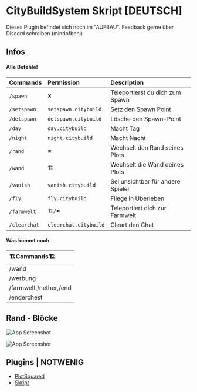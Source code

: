 
# CityBuildSystem Skript [DEUTSCH] 


Dieses Plugin befindet sich noch im "AUFBAU". 
Feedback gerne über Discord schreiben (mindofbeni) 

## Infos 

#### Alle Befehle!

| Commands | Permission     | Description                |
| :-------- | :------- | :------------------------- |
| `/spawn` | `❌` | Teleportierst du dich zum Spawn |
| `/setspawn`|`setspawn.citybuild`| Setz den Spawn Point |
| `/delspawn`| `delspawn.citybuild`| Lösche den Spawn-Point|
| `/day`| `day.citybuild`| Macht Tag|
| `/night`|`night.citybuild`| Macht Nacht|
| `/rand`|`❌` | Wechselt den Rand seines Plots|
| `/wand`| `🏗️`| Wechselt die Wand deines Plots|
| `/vanish`|`vanish.citybuild`| Sei unsichtbar für andere Spieler
| `/fly`| `fly.citybuild`| Fliege in Überleben |
| `/farmwelt` | `🏗️/❌` | Teleportiert dich zur Farmwelt|
| `/clearchat`| `clearchat.citybuild`| Cleart den Chat|


#### Was kommt noch

| 🏗️Commands🏗️ | 
| :-------- | 
|/wand|
|/werbung|
|/farmwelt,/nether,/end|
|/enderchest|

## Rand - Blöcke

![App Screenshot](https://tehrion.de/wp-content/uploads/2024/05/Screenshot-2024-05-15-100634.png)

![App Screenshot](https://tehrion.de/wp-content/uploads/2024/05/Screenshot-2024-05-15-100708.png)

## Plugins | **NOTWENIG**

 - [PlotSquared](https://www.spigotmc.org/resources/plotsquared-v7.77506/)
 - [Skript](https://www.spigotmc.org/resources/skript.114544/)


